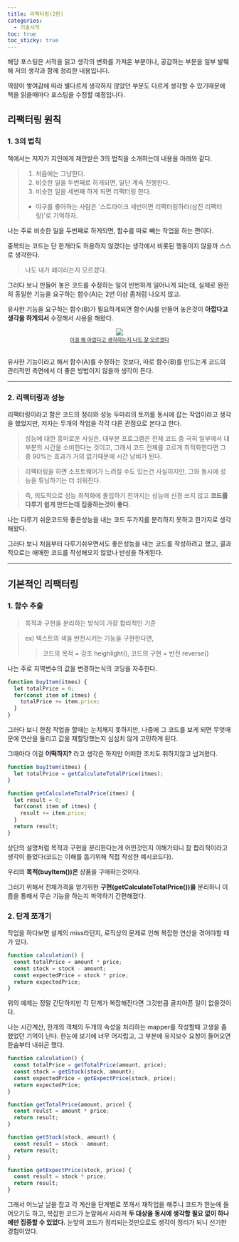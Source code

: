 ```yaml
---
title: 리팩터링(2판)
categories:
  - 기술서적
toc: true
toc_sticky: true  
---
```

해당 포스팅은 서적을 읽고 생각의 변화를 가져온 부분이나, 공감하는 부분을 일부 발췌해 저의 생각과 함께 정리한 내용입니다.

역량이 쌓여감에 따라 별다르게 생각하지 않았던 부분도 다르게 생각할 수 있기때문에 책을 읽을때마다 포스팅을 수정할 예정입니다. 

## 리팩터링 원칙

### 1. 3의 법칙

책에서는 저자가 지인에게 제안받은 3의 법칙을 소개하는데 내용을 아래와 같다.

> 1. 처음에는 그냥한다.
> 2. 비슷한 일을 두번째로 하게되면, 일단 계속 진행한다.
> 3. 비슷한 일을 세번째 하게 되면 리팩터링 한다.
> * 야구를 좋아하는 사람은 '스트라이크 세번이면 리팩터링하라(삼진 리팩터링)'로 기억하자.

나는 주로 비슷한 일을 두번째로 하게되면, 함수를 따로 빼는 작업을 하는 편이다.

중복되는 코드는 단 한개라도 허용하지 않겠다는 생각에서 비롯된 행동이지 않을까 스스로 생각한다.

> 나도 내가 왜이러는지 모르겠다.

그러다 보니 만들어 놓은 코드를 수정하는 일이 빈번하게 일어나게 되는데, 실제로 완전히 동일한 기능을 요구하는 함수(A)는 2번 이상 좀처럼 나오지 않고.

유사한 기능을 요구하는 함수(B)가 필요하게되면 함수(A)를 만들어 놓은것이 __아깝다고 생각을 하게되서__ 수정해서 사용을 해왔다.

<div style="text-align: center;">
<span style="position: relative; display: block; margin-left: auto; margin-right: auto;  max-width: 400px;">
    <img src="https://user-images.githubusercontent.com/61001656/104204939-255fb900-5471-11eb-9aa2-ad21b8cd266f.jpeg">
    </span>
    <small><u>이걸 왜 아깝다고 생각하는지 나도 잘 모르겠다</u></small>
</div><br/>

유사한 기능이라고 해서 함수(A)를 수정하는 것보다, 따로 함수(B)를 만드는게 코드의 관리적인 측면에서 더 좋은 방법이지 않을까 생각이 든다.

***

### 2. 리팩터링과 성능

리팩터링이라고 함은 코드의 정리와 성능 두마리의 토끼를 동시에 잡는 작업이라고 생각을 했었지만, 저자는 두개의 작업을 각각 다른 관점으로 본다고 한다.

> 성능에 대한 흥미로운 사실은, 대부분 프로그램은 전체 코드 중 극히 일부에서 대부분의 시간을 소비한다는 것이고, 그래서 코드 전체를 고르게 최적화한다면 그 중 90%는 효과가 거의 없기때문에 시간 낭비가 된다.

> 리팩터링을 하면 소프트웨어가 느려질 수도 있는건 사실이지만, 그와 동시에 성능을 튜닝하기는 더 쉬워진다.

> 즉, 의도적으로 성능 최적화에 돌입하기 전까지는 성능에 신경 쓰지 않고 __코드를 다루기 쉽게 만드는데 집중하는것이 좋다.__

나는 다루기 쉬운코드와 좋은성능을 내는 코드 두가지를 분리하지 못하고 한가지로 생각해왔다.

그러다 보니 처음부터 다루기쉬우면서도 좋은성능을 내는 코드를 작성하려고 했고, 결과적으로는 애매한 코드를 작성해오지 않았나 반성을 하게된다.

***

## 기본적인 리팩터링
### 1. 함수 추출

> 목적과 구현을 분리하는 방식이 가장 합리적인 기준

> ex) 텍스트의 색을 반전시키는 기능을 구현한다면,
>> 코드의 목적 = 강조 heighlight(),
>> 코드의 구현 = 반전 reverse()

나는 주로 지역변수의 값을 변경하는식의 코딩을 자주한다.

```javascript
function buyItem(itmes) {
  let totalPrice = 0;
  for(const item of itmes) {
    totalPrice += item.price;
  }
}
```

그러다 보니 한참 작업을 할때는 눈치채지 못하지만, 나중에 그 코드를 보게 되면 무엇때문에 연산을 돌리고 값을 재할당했는지 심심치 않게 고민하게 된다.

그때마다 이걸 __어떡하지?__ 라고 생각은 하지만 어떠한 조치도 취하지않고 넘겨왔다.

```javascript
function buyItem(itmes) {
  let totalPrice = getCalculateTotalPrice(itmes);
}

function getCalculateTotalPrice(itmes) {
  let result = 0;
  for(const item of itmes) {
    result += item.price;
  }
  return result;
}
```
상단의 설명처럼 목적과 구현을 분리한다는게 어떤것인지 이해가되니 참 합리적이라고 생각이 들었다(코드는 이해를 돕기위해 직접 작성한 예시코드다).

우리의 __목적(buyItem())은__ 상품을 구매하는것이다.

그러기 위해서 전체가격을 얻기위한 __구현(getCalculateTotalPrice())을__ 분리하니 이름을 통해서 무슨 기능을 하는지 파악하기 간편해졌다.

### 2. 단계 쪼개기
작업을 하다보면 설계의 miss라던지, 로직상의 문제로 인해 복잡한 연산을 겪어야할 때가 있다.

```javascript
function calculation() {
  const totalPrice = amount * price;
  const stock = stock - amount;
  const expectedPrice = stock * price;
  return expectedPrice;
}
```
위의 예제는 정말 간단하지만 각 단계가 복잡해진다면 그것만큼 골치아픈 일이 없을것이다.

나는 시간계산, 한개의 객체의 두개의 속성을 처리하는 mapper를 작성할때 고생을 좀 했었던 기억이 난다. 한눈에 보기에 너무 어지럽고, 그 부분에 유지보수 요청이 들어오면 한숨부터 내쉬곤 했다.

```javascript
function calculation() {
  const totalPrice = getTotalPrice(amount, price);
  const stock = getStock(stock, amount);
  const expectedPrice = getExpectPrice(stock, price);
  return expectedPrice;
}

function getTotalPrice(amount, price) {
  const reulst = amount * price;
  return result;
}

function getStock(stock, amount) {
  const result = stock - amount;
  return result;
}

function getExpectPrice(stock, price) {
  const result = stock * price;
  return result;
}
```

그래서 어느날 날을 잡고 각 계산을 단계별로 쪼개서 재작업을 해주니 코드가 한눈에 들어오기도 하고, 복잡한 코드가 눈앞에서 사라져 __두 대상을 동시에 생각할 필요 없이 하나에만 집중할 수 있었다.__ 눈앞의 코드가 정리되는것만으로도 생각이 정리가 되니 신기한 경험이었다.


 
